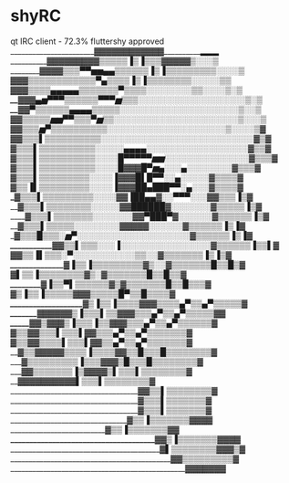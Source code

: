 shyRC
=====

qt IRC client - 72.3% fluttershy approved
_______________________▓▓▓▓▓▓▓▓▓▓▓▓__________▂▂▂
____________▓▓▓▓▓▓▓▓▓▒▒▒▒▒▐▒▐▒▒▒▓▓▓▓▓__▒░░░▒
________▓▓▓▓▒▒▒▀▀▅▅▄▄▒▒▒▒▒▒▐▒▐▒▒▒▒▒▒▒▒▒░░░░▒
______▓▓▓▒▒▒▒▒▒▒▒▒▒▒▒▀▄▒▒▒▒▐▒▐▒▒▒▒▒▒▒▒░░░░░▒▒
___▓▓▓▒▒▒▒▄▄▄▄▄▒▒▒▒▒▒▒▀▒▒▒▒░░░░░░░░▒▒░░░░▒░▒
__▓▓▓▄▅▀▀▀▒▒▒▒▒▒▀▀▀▅▒▒▒░░░░░░░░░░░░░░░░░░░▒░▒
__▓▓▀▒▒▒▒▒▒▄▄▄▄▒▒▒▒▒░░░░░░░░░░░░░░░░░░░░░▒░░▒
_▓▓▒▒▒▒▒▅▅▀▀▒▒▒▀▅▒▒░░░░░░░░░░░░░░░░░░░░░░▒░░░▒
_▓▓▒▒▒▅▀▒▒▒▒▒▒▒▒▒▒░░░░░░░░░░░░░░░░░░░░░▒░░░░▒▓
▓▓▒▒▒▌▒▒▒▒▒▒▒▒▒▒░░░░░░░░░░░░░░░░░░░░░░░░░░░▓▒▓
_▓▒▒▒▌▒▒▒▒▒▒▒▒▒▒░░░░░▄▄▄▄░░░░░░░░░░░░░░░░░░▓▒▒▓
_▓▒▒▒▌▒▒▒▒▒▒▒▒▒▒░░░░█▀▀▀▀▀▅▅░░░░░░░░░░░░░░░▓▒▒▒▓
_▓▒▒▒▌▒▒▒▒▒▒▒▒▒▒░░░░█____▓▓▓█▀▅▄░░░▄░░░░░░░░▓▒▒▒▓
__▓▒▒▒▌▒▒▒▒▒▒▒▒▒░░░░▐___▓▓▓█▌____█▀▀░░▄░░░░░▓▒▒▒▒▓
___▓▒▒▐▌▒▒▒▒▒▒▒▒▒░░░░▐__▓▓▓██▄____███▀▀░▄░░░▓▒▒▒▒▓
____▓▒▒▒▌▒▒▒▒▒▒▒▒▒░░░░___▓▓▐█__█▄▄▓░░▀▀▀░░░▓▓▒▒▒▐▒▓
_____▓▒▒▒▌▒▒▒▒▒▒▒▒░░░░░___▓▓██████▓░░░░░░░▓▒▒▒▒▒▐▒▓
______▓▒▒▒▌▒▒▒▒▒▒▒░░░░░░░__▓▓▀███▀▓░░░░░░▓▒▒▒▒▒▒▐▒▓
_______▓▒▒▒▌▒▒▒▒▒░░░░░░░░____▓▓▓▓▓_░░░░░░▓▒▒▒▒▒▒▐▒▐▓
_________▓▒▒▒█▒▒▒░▅▀░░░░░░░░░░░░░░░░░░░░▓▒▒▒▒▒▒▐▒▐▓
___________▓▓▒▒▌▒▒▒░░░▐░░░░░░░░░░░░░░░░▓▒▒▒▒▒▒▐▒▒▌▓
____________▓▓▒▒▐▌▒▒▒░▀░░░░░░░░░░░▒▒░░▓▒▒▒▒▒▒▒▐▒▐▒▓
______________▓▐▒▒▐▒▒▒▒▒▒▒▒▒▓_______▒░░▓▒▒▒▒▒▒▒█▒▒█▒▓
________________▓▌▒▒▐▒▒▒▒▒▒▒▒▓______▒░▓▒▒▒▒▒▒▒█▒▒█▒▒▓
_________________▓▐▒▒▀▌▒▒▒▒▒▒▓______▒▓▒▒▒▒▒▒▒█▒▒█▒▒▒▓
__________________▓▒▐▒▒▐▒▒▒▒▒▓______▓▓▒▒▒▒▒█▀▒▒█▒▒▒▒▓
___________________▓▒▐▒▒▐▒▒▒▒▓_____▓▓▒▒▒▒▄▀▒▒▄▀▒▒▒▒▒▓
_______▓▓▓▓▓_____▓▒▐▒▒▒▌▒▒▓_____▓▓▒▒▒▄▀▒▒▄▀▒▒▒▒▒▓▓
_____▓▓▒▓____▓____▓▒▐▒▒▒▐▒▒▓___▓▓▒▒▒▄▀▒▒▄▀▒▒▒▒▒▒▓
_____▓▒▒▓________▓▒▒▒▌▒▒▒▌▓____▓▒▒▒▄▀▒▒▄▀▒▒▒▒▒▒▒▓
_____▓▒▒▓______▓▒▒▒▒▌▒▒▒▌▓____▓▒▒▄▀▒▒▄▀▒▒▒▒▒▒▒▓
______▓▒▒▓▓▓▓▓▒▒▒▒▐▒▒▒▒▓____▓▒▒█▒▒▒█▒▒▒▒▒▒▒▒▓
________▓▒▒▒▒▒▒▒▒▒▐▒▒▒▓▓_____▓▒█▒▒▒█▒▒▒▒▒▒▒▒▓
_________▓▓▒▒▒▒▒▒▒▐▒▓▓▓______▓▒▌▒▒▒▌▒▒▒▒▒▒▒▒▓
____________▓▓▓▓▓▓▓▓▓__________▓▌▒▒▒▌▒▒▒▒▒▒▒▒▓
___________________________________▓▓▒▒▌▒▒▒▒▒▒▒▒▓
___________________________________▓▒▒▒▌▒▒▒▒▒▒▒▓
___________________________________▓▒▒▒▌▒▒▒▒▒▒▒▓
____________________________________▓▒▒▐▒▒▒▒▒▒▒▓____▓▓▓
_____________________________________▓▒▒▐▒▒▒▒▒▒▒▓_______▓
______________________________________▓▓▒▐▒▒▒▒▒▒▒▓▓____▓▓
_________________________________________▓▌▒▒▒▒▒▒▒▒▓▓▓▒▓
____________________________________________▓▓▒▒▒▒▒▒▒▒▒▓
________________________________________________▓▓▓▓▓▓▓

